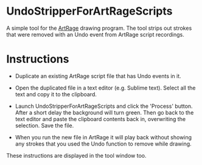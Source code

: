# UndoStripperForArtRageScripts
A simple tool for the [ArtRage](https://www.artrage.com/) drawing program. The tool strips out strokes that were removed with an Undo event from ArtRage script recordings.

# Instructions

* Duplicate an existing ArtRage script file that has Undo events in it.

* Open the duplicated file in a text editor (e.g. Sublime text). Select all the text and copy it to the clipboard.

* Launch UndoStripperForArtRageScripts and click the 'Process' button. After a short delay the background will turn green. Then go back to the text editor and paste the clipboard contents back in, overwriting the selection. Save the file.

* When you run the new file in ArtRage it will play back without showing any strokes that you used the Undo function to remove while drawing.

These instructions are displayed in the tool window too.
